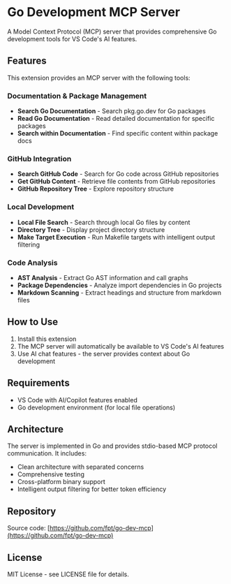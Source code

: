 # Go Development MCP Server

A Model Context Protocol (MCP) server that provides comprehensive Go development tools for VS Code's AI features.

## Features

This extension provides an MCP server with the following tools:

### Documentation & Package Management
- **Search Go Documentation** - Search pkg.go.dev for Go packages
- **Read Go Documentation** - Read detailed documentation for specific packages
- **Search within Documentation** - Find specific content within package docs

### GitHub Integration
- **Search GitHub Code** - Search for Go code across GitHub repositories
- **Get GitHub Content** - Retrieve file contents from GitHub repositories
- **GitHub Repository Tree** - Explore repository structure

### Local Development
- **Local File Search** - Search through local Go files by content
- **Directory Tree** - Display project directory structure
- **Make Target Execution** - Run Makefile targets with intelligent output filtering

### Code Analysis
- **AST Analysis** - Extract Go AST information and call graphs
- **Package Dependencies** - Analyze import dependencies in Go projects
- **Markdown Scanning** - Extract headings and structure from markdown files

## How to Use

1. Install this extension
2. The MCP server will automatically be available to VS Code's AI features
3. Use AI chat features - the server provides context about Go development

## Requirements

- VS Code with AI/Copilot features enabled
- Go development environment (for local file operations)

## Architecture

The server is implemented in Go and provides stdio-based MCP protocol communication. It includes:

- Clean architecture with separated concerns
- Comprehensive testing
- Cross-platform binary support
- Intelligent output filtering for better token efficiency

## Repository

Source code: [https://github.com/fpt/go-dev-mcp](https://github.com/fpt/go-dev-mcp)

## License

MIT License - see LICENSE file for details.